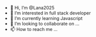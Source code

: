 - 👋 Hi, I’m @Lana2025
- 👀 I’m interested in full stack developer
- 🌱 I’m currently learning Javascript
- 💞️ I’m looking to collaborate on ...
- 📫 How to reach me ...

<!---
Lana2025/Lana2025 is a ✨ special ✨ repository because its `README.md` (this file) appears on your GitHub profile.
You can click the Preview link to take a look at your changes.
--->
